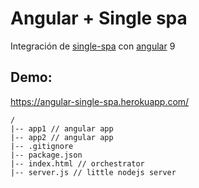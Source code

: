 # Angular + Single spa

Integración de [single-spa](https://single-spa.js.org/docs/ecosystem-angular/) con [angular](https://angular.io) 9 

## Demo:
https://angular-single-spa.herokuapp.com/

```
/
|-- app1 // angular app
|-- app2 // angular app
|-- .gitignore
|-- package.json
|-- index.html // orchestrator
|-- server.js // little nodejs server

```
